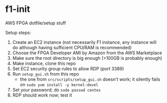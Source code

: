 # f1-init
AWS FPGA dotfile/setup stuff

Setup steps:
1. Create an EC2 instance (not necessarily F1 instance, any instance will do although having sufficient CPU/RAM is recommended)
2. Choose the FPGA Developer AMI by Amazon from the AWS Marketplace
3. Make sure the root directory is big enough (>100GB is probably enough)
4. Make instance, clone this repo
5. Set EC2 security group rules to allow RDP (port 3389)
6. Run `setup_gui.sh` from this repo
   - the one from `src/scripts/setup_gui.sh` doesn't work; it silently fails on `sudo yum install -y kernel-devel`
7. Set your password; do `sudo passwd centos`
8. RDP should work now; test it
